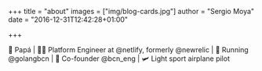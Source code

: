 +++
title = "about"
images = ["img/blog-cards.jpg"]
author = "Sergio Moya"
date = "2016-12-31T12:42:28+01:00"

+++

👶 Papá | 👨‍💻 Platform Engineer at @netlify, formerly @newrelic | 📣 Running @golangbcn | 📢 Co-founder @bcn_eng | 🛩️ Light sport  airplane pilot
